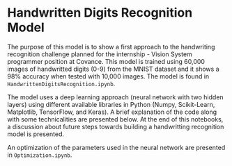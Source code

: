 # Handwritten Digits Recognition Model

The purpose of this model is to show a first approach to the handwriting recognition challenge planned for the internship - Vision System programmer position at Covance. This model is trained using 60,000 images of handwritted digits (0-9) from the MNIST dataset and it shows a 98% accuracy when tested with 10,000 images. The model is found in `HandwrittenDigitsRecognition.ipynb`.

The model uses a deep learning approach (neural network with two hidden layers) using different available libraries in Python (Numpy, Scikit-Learn, Matplotlib, TensorFlow, and Keras). A brief explanation of the code along with some technicalities are presented below. At the end of this notebooks, a discussion about future steps towards building a handwritting recognition model is presented.

An optimization of the parameters used in the neural network are presented in `Optimization.ipynb`.
